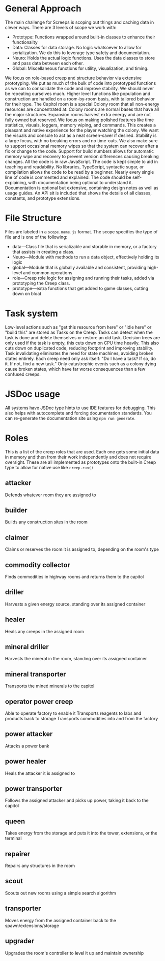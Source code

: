# General Approach
The main challenge for Screeps is scoping out things and caching data in clever ways.
There are 3 levels of scope we work with:
- Prototype: Functions wrapped around built-in classes to enhance their functionality
- Data: Classes for data storage. No logic whatsoever to allow for serialization. We do this to leverage type safety and documentation.
- Neuro: Holds the actual logic functions. Uses the data classes to store and pass data between each other.
- Global: Miscellaneous functions for utility, visualization, and timing.

We focus on role-based creep and structure behavior via extensive prototyping.
We put as much of the bulk of code into prototyped functions as we can to consolidate the code and improve stability.
We should never be repeating ourselves much.
Higher level functions like population and construction are handled on a room-by-room basis, with tailored behavior for
their type.
The Capitol room is a special Colony room that all non-energy resources are concentrated at.
Colony rooms are normal bases that have all the major structures.
Expansion rooms harvest extra energy and are not fully owned but reserved.
We focus on making polished features like time statistics, visuals, loggers, memory wiping, and commands.
This creates a pleasant and native experience for the player watching the colony.
We want the visuals and console to act as a neat screen-saver if desired.
Stability is a large focus, with no breaking errors and no time-outs.
We also make sure to support occasional memory wipes so that the system can recover after a fix or change to the code.
Support for build numbers allows for automatic memory wipe and recovery to prevent version differences causing breaking
changes.
All the code is in raw JavaScript.
The code is kept simple to aid in teaching and readability.
No libraries, TypeScript, syntactic sugar, or compilation allows the code to be read by a beginner.
Nearly every single line of code is commented and explained.
The code should be self-explaining, with documentation being optional to understand it.
Documentation is optional but extensive, containing design notes as well as usage guides.
An API sit is included that shows the details of all classes, constants, and prototype extensions.

# File Structure
Files are labeled in a `scope.name.js` format.
The scope specifies the type of file and is one of the following:
- data—Class file that is serializable and storable in memory, or a factory that assists in creating a class.
- Neuro—Module with methods to run a data object, effectively holding its logic
- global—Module that is globally available and consistent, providing high-level and common operations
- role—Creep role logic for assigning and running their tasks, added via prototyping the Creep class.
- prototype—extra functions that get added to game classes, cutting down on bloat

# Task system
Low-level actions such as "get this resource from here" or "idle here" or "build this" are stored as Tasks on the Creep.
Tasks can detect when the task is done and delete themselves or restore an old task.
Decision trees are only used if the task is empty, this cuts down on CPU time heavily.
This also cuts down on duplicated code, reducing footprint and improving stability.
Task invalidating eliminates the need for state machines, avoiding broken states entirely.
Each creep need only ask itself: "Do I have a task? If so, do it. If not, find a new task."
Only catastrophic events such as a colony dying cause broken states, which have far worse consequences than a few confused creeps.

# JSDoc usage
All systems have JSDoc type hints to use IDE features for debugging.
This also helps with autocomplete and forcing documentation standards.
You can re-generate the documentation site using `npm run generate`.

# Roles
This is a list of the creep roles that are used.
Each one gets some initial data in memory and then from their work independently and does not require oversight.
These are all implemented as prototypes onto the built-in Creep type to allow for native use like `creep.run()`

## attacker
Defends whatever room they are assigned to

## builder
Builds any construction sites in the room

## claimer
Claims or reserves the room it is assigned to, depending on the room's type

## commodity collector
Finds commodities in highway rooms and returns them to the capitol

## driller
Harvests a given energy source, standing over its assigned container

## healer
Heals any creeps in the assigned room

## mineral driller
Harvests the mineral in the room, standing over its assigned container

## mineral transporter
Transports the mined minerals to the capitol

## operator power creep
Able to operate factory to enable it
Transports reagents to labs and products back to storage
Transports commodities into and from the factory

## power attacker
Attacks a power bank

## power healer
Heals the attacker it is assigned to

## power transporter
Follows the assigned attacker and picks up power, taking it back to the capitol

## queen
Takes energy from the storage and puts it into the tower, extensions, or the terminal

## repairer
Repairs any structures in the room

## scout
Scouts out new rooms using a simple search algorithm

## transporter
Moves energy from the assigned container back to the spawn/extensions/storage

## upgrader
Upgrades the room's controller to level it up and maintain ownership
